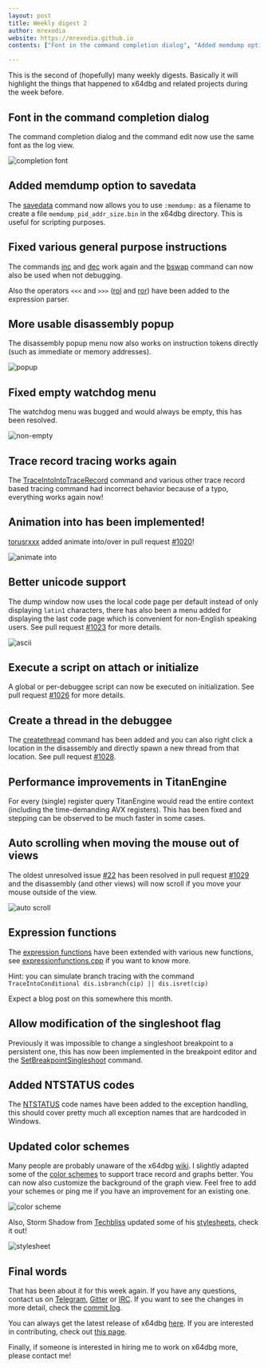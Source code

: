 ```yaml
---
layout: post
title: Weekly digest 2
author: mrexodia
website: https://mrexodia.github.io
contents: ["Font in the command completion dialog", "Added memdump option to savedata", "Fixed various general purpose instructions", "More usable disassembly popup", "Fixed empty watchdog menu", "Trace record tracing works again", "Animation into has been implemented!", "Better unicode support", "Execute a script on attach or initialize", "Create a thread in the debuggee", "Performance improvements in TitanEngine", "Auto scrolling when moving the mouse out of views", "Expression functions", "Allow modification of the singleshoot flag", "Added NTSTATUS codes", "Updated color schemes", "Final words"]

---
```


This is the second of (hopefully) many weekly digests. Basically it will highlight the things that happened to x64dbg and related projects during the week before.

## Font in the command completion dialog

The command completion dialog and the command edit now use the same font as the log view.

![completion font](https://i.imgur.com/Z6rWVG4.png)

## Added memdump option to savedata

The [savedata](http://x64dbg.readthedocs.io/en/latest/commands/memory-operations/savedata.html) command now allows you to use `:memdump:` as a filename to create a file `memdump_pid_addr_size.bin` in the x64dbg directory. This is useful for scripting purposes.

## Fixed various general purpose instructions

The commands [inc](http://x64dbg.readthedocs.io/en/latest/commands/general-purpose/inc.html) and [dec](http://x64dbg.readthedocs.io/en/latest/commands/general-purpose/dec.html) work again and the [bswap](http://x64dbg.readthedocs.io/en/latest/commands/general-purpose/bswap.html) command can now also be used when not debugging.

Also the operators `<<<` and `>>>` ([rol](http://x64dbg.readthedocs.io/en/latest/commands/general-purpose/rol.html) and [ror](http://x64dbg.readthedocs.io/en/latest/commands/general-purpose/ror.html)) have been added to the expression parser.

## More usable disassembly popup

The disassembly popup menu now also works on instruction tokens directly (such as immediate or memory addresses).

![popup](https://i.imgur.com/FjQc43L.png)

## Fixed empty watchdog menu

The watchdog menu was bugged and would always be empty, this has been resolved.

![non-empty](https://i.imgur.com/j6LP7wL.png)

## Trace record tracing works again

The [TraceIntoIntoTraceRecord](http://help.x64dbg.com/en/latest/commands/debug-control/TraceIntoIntoTraceRecord.html) command and various other trace record based tracing command had incorrect behavior because of a typo, everything works again now!

## Animation into has been implemented!

[torusrxxx](https://github.com/torusrxxx) added animate into/over in pull request [#1020](https://github.com/x64dbg/x64dbg/pull/1020)!

![animate into](https://i.imgur.com/nWSfnfV.gif)

## Better unicode support

The dump window now uses the local code page per default instead of only displaying `latin1` characters, there has also been a menu added for displaying the last code page which is convenient for non-English speaking users. See pull request [#1023](https://github.com/x64dbg/x64dbg/pull/1023) for more details.

![ascii](https://i.imgur.com/khkHtNz.png)

## Execute a script on attach or initialize

A global or per-debuggee script can now be executed on initialization. See pull request [#1026](https://github.com/x64dbg/x64dbg/pull/1026) for more details.

## Create a thread in the debuggee

The [createthread](http://x64dbg.readthedocs.io/en/latest/commands/thread-control/createthread.html) command has been added and you can also right click a location in the disassembly and directly spawn a new thread from that location. See pull request [#1028](https://github.com/x64dbg/x64dbg/pull/1028).

## Performance improvements in TitanEngine

For every (single) register query TitanEngine would read the entire context (including the time-demanding AVX registers). This has been fixed and stepping can be observed to be much faster in some cases.

## Auto scrolling when moving the mouse out of views

The oldest unresolved issue [#22](https://github.com/x64dbg/x64dbg/issues/22) has been resolved in pull request [#1029](https://github.com/x64dbg/x64dbg/pull/1029) and the disassembly (and other views) will now scroll if you move your mouse outside of the view.

![auto scroll](https://i.imgur.com/ezkjlNp.gif)

## Expression functions

The [expression functions](http://help.x64dbg.com/en/latest/introduction/Expression-functions.html) have been extended with various new functions, see [expressionfunctions.cpp](https://github.com/x64dbg/x64dbg/blob/33024f567230620eaa5cd5188b0c0f2c9903e1a9/src/dbg/expressionfunctions.cpp#L44) if you want to know more.

Hint: you can simulate branch tracing with the command `TraceIntoConditional dis.isbranch(cip) || dis.isret(cip)`

Expect a blog post on this somewhere this month.

## Allow modification of the singleshoot flag

Previously it was impossible to change a singleshoot breakpoint to a persistent one, this has now been implemented in the breakpoint editor and the [SetBreakpointSingleshoot](http://x64dbg.readthedocs.io/en/latest/commands/conditional-breakpoint-control/SetBreakpointSingleshoot.html) command.

## Added NTSTATUS codes

The [NTSTATUS](https://msdn.microsoft.com/en-us/library/cc704588.aspx) code names have been added to the exception handling, this should cover pretty much all exception names that are hardcoded in Windows.

## Updated color schemes

Many people are probably unaware of the x64dbg [wiki](http://wiki.x64dbg.com). I slightly adapted some of the [color schemes](https://github.com/x64dbg/x64dbg/wiki/Color-Schemes) to support trace record and graphs better. You can now also customize the background of the graph view. Feel free to add your schemes or ping me if you have an improvement for an existing one.

![color scheme](https://i.imgur.com/1Jf38zh.png)

Also, Storm Shadow from [Techbliss](http://techbliss.org) updated some of his [stylesheets](https://github.com/x64dbg/x64dbg/wiki/Stylesheets), check it out!

![stylesheet](https://cloud.githubusercontent.com/assets/3592375/15633822/abd605c8-25b6-11e6-97af-d3202cc3f90c.png)

## Final words

That has been about it for this week again. If you have any questions, contact us on [Telegram](http://telegram.x64dbg.com), [Gitter](http://gitter.x64dbg.com) or [IRC](http://webchat.freenode.net/?channels=x64dbg). If you want to see the changes in more detail, check the [commit log](https://github.com/x64dbg/x64dbg/commits).

You can always get the latest release of x64dbg [here](http://releases.x64dbg.com). If you are interested in contributing, check out [this page](http://contribute.x64dbg.com).

Finally, if someone is interested in hiring me to work on x64dbg more, please contact me!